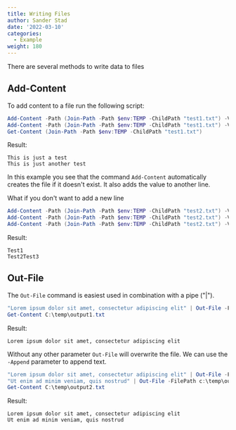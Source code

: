 ```yaml
---
title: Writing Files
author: Sander Stad
date: '2022-03-10'
categories:
  - Example
weight: 180
---
```


There are several methods to write data to files

## Add-Content

To add content to a file run the following script:

```powershell
Add-Content -Path (Join-Path -Path $env:TEMP -ChildPath "test1.txt") -Value "This is just a test"
Add-Content -Path (Join-Path -Path $env:TEMP -ChildPath "test1.txt") -Value "This is just another test"
Get-Content (Join-Path -Path $env:TEMP -ChildPath "test1.txt")
```

Result:

```
This is just a test
This is just another test
```

In this example you see that the command `Add-Content` automatically creates the file if it doesn't exist.
It also adds the value to another line.

What if you don't want to add a new line

```powershell
Add-Content -Path (Join-Path -Path $env:TEMP -ChildPath "test2.txt") -Value "Test1"
Add-Content -Path (Join-Path -Path $env:TEMP -ChildPath "test2.txt") -Value "Test2" -NoNewline
Add-Content -Path (Join-Path -Path $env:TEMP -ChildPath "test2.txt") -Value "Test3" -NoNewline
```

Result:

```
Test1
Test2Test3
```

## Out-File

The `Out-File` command is easiest used in combination with a pipe ("|").

```powershell
"Lorem ipsum dolor sit amet, consectetur adipiscing elit" | Out-File -FilePath c:\temp\output1.txt
Get-Content C:\temp\output1.txt
```

Result:

```
Lorem ipsum dolor sit amet, consectetur adipiscing elit
```

Without any other parameter `Out-File` will overwrite the file. We can use the `-Append` parameter to append text.

```powershell
"Lorem ipsum dolor sit amet, consectetur adipiscing elit" | Out-File -FilePath c:\temp\output2.txt
"Ut enim ad minim veniam, quis nostrud" | Out-File -FilePath c:\temp\output2.txt -Append
Get-Content C:\temp\output2.txt
```

Result:

```
Lorem ipsum dolor sit amet, consectetur adipiscing elit
Ut enim ad minim veniam, quis nostrud
```

